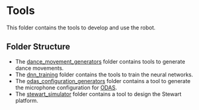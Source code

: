 # Tools
This folder contains the tools to develop and use the robot.

## Folder Structure
- The [dance_movement_generators](dance_movement_generators) folder contains tools to generate dance movements.
- The [dnn_training](dnn_training) folder contains the tools to train the neural networks.
- The [odas_configuration_generators](odas_configuration_generator) folder contains a tool to generate the microphone configuration for [ODAS](https://github.com/introlab/odas).
- The [stewart_simulator](stewart_simulator) folder contains a tool to design the Stewart platform.
